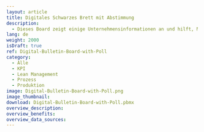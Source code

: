 ```yaml
---
layout: article
title: Digitales Schwarzes Brett mit Abstimmung
description: 
  - Dieses Board zeigt einige Unternehmensinformationen an und hilft, Mitarbeiter über Neuigkeiten zu informieren.
lang: de
weight: 2000
isDraft: true
ref: Digital-Bulletin-Board-with-Poll
category:
  - Alle
  - KPI
  - Lean Management
  - Prozess
  - Produktion
image: Digital-Bulletin-Board-with-Poll.png
image_thumbnail: 
download: Digital-Bulletin-Board-with-Poll.pbmx
overview_description:
overview_benefits:
overview_data_sources:
---
```

